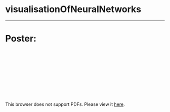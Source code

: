 # visualisationOfNeuralNetworks

--------------

# Poster: 
<object data="https://github.com/ms03831/visualisationOfNeuralNetworks/blob/master/summerResearchPosterFinal.pdf" type="application/pdf" width="700px" height="700px">
    <embed src="https://github.com/ms03831/visualisationOfNeuralNetworks/blob/master/summerResearchPosterFinal.pdf">
        <p>This browser does not support PDFs. Please view it <a href="https://github.com/ms03831/visualisationOfNeuralNetworks/blob/master/summerResearchPosterFinal.pdf">here</a>.</p>
    </embed>
</object>

